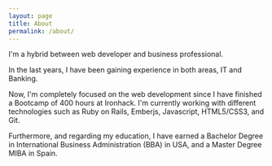 ```yaml
---
layout: page
title: About
permalink: /about/
---
```


I'm a hybrid between web developer and business professional. 

In the last years, I have been gaining experience in both areas, IT and Banking. 

Now, I'm completely focused on the web development since I have finished a Bootcamp of 400 hours at Ironhack. I'm currently working with different technologies such as Ruby on Rails, Emberjs, Javascript, HTML5/CSS3, and Git. 

Furthermore, and regarding my education, I have earned a Bachelor Degree in International Business Administration (BBA) in USA, and a Master Degree MIBA in Spain.

<!-- This is the base Jekyll theme. You can find out more info about customizing your Jekyll theme, as well as basic Jekyll usage documentation at [jekyllrb.com](http://jekyllrb.com/)

You can find the source code for the Jekyll new theme at: [github.com/jglovier/jekyll-new](https://github.com/jglovier/jekyll-new)

You can find the source code for Jekyll at [github.com/jekyll/jekyll](https://github.com/jekyll/jekyll) -->
